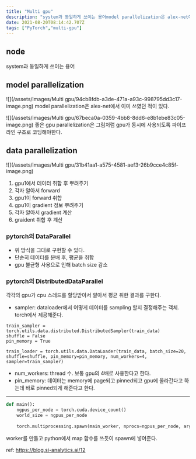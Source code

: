 ```yaml
---
title: "Multi gpu"
description: "system과 동일하게 쓰이는 용어model parallelization은 alex-net에서 이미 쓰였던 적이 있다.좋은 gpu parallelization은 그림처럼 gpu가 동시에 사용되도록 파이프라인 구조로 코딩해야한다. gpu1에서 데이터 취합 후 뿌려주기각자"
date: 2021-08-20T08:14:42.707Z
tags: ["PyTorch","multi-gpu"]
---
```

## node
system과 동일하게 쓰이는 용어

## model parallelization
![](/assets/images/Multi gpu/94cb8fdb-a3de-471a-a93c-998795dd3c17-image.png)
model parallelization은 alex-net에서 이미 쓰였던 적이 있다.

![](/assets/images/Multi gpu/67beca0a-0359-4bb8-8dd6-e8b1ebe83c05-image.png)
좋은 gpu parallelization은 그림처럼 gpu가 동시에 사용되도록 파이프라인 구조로 코딩해야한다. 

## data parallelization
![](/assets/images/Multi gpu/31b41aa1-a575-4581-aef3-26b9cce4c85f-image.png)

1. gpu1에서 데이터 취합 후 뿌려주기
2. 각자 알아서 forward
3. gpu1이 forward 취합
4. gpu1이 gradient 정보 뿌려주기
5. 각자 알아서 gradient 계산
6. graident 취합 후 계산

### pytorch의 DataParallel
- 위 방식을 그대로 구현할 수 있다.
- 단순히 데이터를 분배 후, 평균을 취함
- gpu 불균형 사용으로 인해 batch size 감소


### pytorch의 DistributedDataParallel
각각의 gpu가 cpu 스레드를 할당받아서 알아서 평균 취한 결과를 구한다.

- sampler: dataloader에서 어떻게 데이터를 sampling 할지 결정해주는 객체. torch에서 제공해준다.

```
train_sampler = torch.utils.data.distributed.DistributedSampler(train_data)
shuffle = False
pin_memory = True

train_loader = torch.utils.data.DataLoader(train_data, batch_size=20, shuffle=shuffle, pin_memory=pin_memory, num_workers=4, sampler=train_sampler)

```

- num_workers: thread 수. 보통 gpu의 4배로 사용한다고 한다.
- pin_memory: 데이터는 memory에 page되고 pinned되고 gpu에 올라간다고 하는데 바로 pinned되게 해준다고 한다.

---
```python
def main():
    ngpus_per_node = torch.cuda.device_count()
    world_size = ngpus_per_node
 
    torch.multiprocessing.spawn(main_worker, nprocs=ngpus_per_node, args=(ngpus_per_node, ))

```

worker를 만들고 python에서 map 함수를 쓰듯이 spawn에 넣어준다. 

ref: https://blog.si-analytics.ai/12